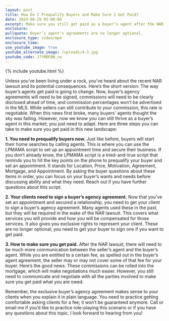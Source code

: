 ```yaml
---
layout: post
title: How Do I Prequalify Buyers and Make Sure I Get Paid?
date: 2024-08-29 05:00:00
excerpt: Make sure you still get paid as a buyer’s agent after the NAR lawsuit.
enclosure:
pullquote: Buyer’s agent's agreements are no longer optional.
enclosure_type: video/mp4
enclosure_time:
use_youtube_image: true
youtube_alternate_image: /uploads/4-3.jpg
youtube_code: J7YMBFBW_rw
---
```

{% include youtube.html %}

Unless you’ve been living under a rock, you’ve heard about the recent NAR lawsuit and its potential consequences. Here’s the short version: The way buyer’s agents get paid is going to change. Now, buyer’s agency agreements will need to be signed, commissions will need to be clearly disclosed ahead of time, and commission percentages won’t be advertised in the MLS. While sellers can still contribute to your commission, this rate is negotiable. When this news first broke, many buyers' agents thought the sky was falling. However, now we know you can still thrive as a buyer’s agent in this market; you just need to adapt. Here are three steps you can take to make sure you get paid in this new landscape:

**1\. You need to prequalify buyers now.** Just like before, buyers will start their home searches by calling agents. This is where you can use the LPMAMA script to set up an appointment time and secure their business. If you don’t already know, the LPMAMA script is a tried-and-true script that reminds you to hit the key points on the phone to prequalify your buyer and set an appointment. It stands for Location, Price, Motivation, Agreement, Mortgage, and Appointment. By asking the buyer questions about these items in order, you can focus on your buyer’s wants and needs before discussing ability and what they need. Reach out if you have further questions about this script.

**2\. Your clients need to sign a buyer’s agency agreement.** Now that you’ve set an appointment and secured a relationship, you need to get your client to sign a buyer’s agency agreement. Many agents used these in the past, but they will be required in the wake of the NAR lawsuit. This covers what services you will provide and how you will be compensated for those services. It also gives you exclusive rights to represent your client. These are no longer optional; you need to get your buyer to sign one if you want to get paid.

**3\. How to make sure you get paid.** After the NAR lawsuit, there will need to be much more communication between the seller’s agent and the buyer’s agent. While you are entitled to a certain fee, as spelled out in the buyer’s agent agreement, the seller may or may not cover some of that fee for your buyer. Here’s the good news: These commissions can be rolled into the mortgage, which will make negotiations much easier. However, you still need to communicate and negotiate with all the parties involved to make sure you get paid what you are owed.

Remember, the exclusive buyer’s agency agreement makes sense to your clients when you explain it in plain language. You need to practice getting comfortable asking clients for a fee; it won’t be guaranteed anymore. Call or email me if you’d like to practice role-playing this scenario or if you have any questions about this topic. I look forward to hearing from you!